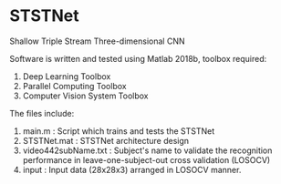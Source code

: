 # STSTNet
Shallow Triple Stream Three-dimensional CNN

Software is written and tested using Matlab 2018b, toolbox required:
1) Deep Learning Toolbox
2) Parallel Computing Toolbox 
3) Computer Vision System Toolbox

The files include:
1) main.m : Script which trains and tests the STSTNet  
2) STSTNet.mat : STSTNet architecture design
3) video442subName.txt : Subject's name to validate the recognition performance in leave-one-subject-out cross validation (LOSOCV) 
4) input : Input data (28x28x3) arranged in LOSOCV manner.

